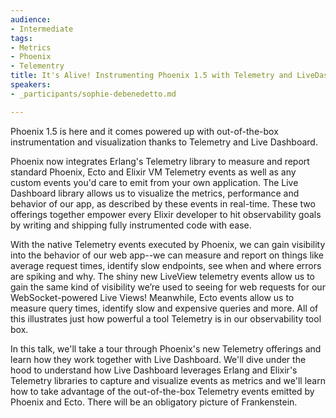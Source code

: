 ```yaml
---
audience:
- Intermediate
tags:
- Metrics
- Phoenix
- Telementry
title: It's Alive! Instrumenting Phoenix 1.5 with Telemetry and LiveDashboard
speakers:
- _participants/sophie-debenedetto.md

---
```

Phoenix 1.5 is here and it comes powered up with out-of-the-box instrumentation and visualization thanks to Telemetry and Live Dashboard.

Phoenix now integrates Erlang's Telemetry library to measure and report standard Phoenix, Ecto and Elixir VM Telemetry events as well as any custom events you'd care to emit from your own application. The Live Dashboard library allows us to visualize the metrics, performance and behavior of our app, as described by these events in real-time. These two offerings together empower every Elixir developer to hit observability goals by writing and shipping fully instrumented code with ease.

With the native Telemetry events executed by Phoenix, we can gain visibility into the behavior of our web app--we can measure and report on things like average request times, identify slow endpoints, see when and where errors are spiking and why. The shiny new LiveView telemetry events allow us to gain the same kind of visibility we’re used to seeing for web requests for our WebSocket-powered Live Views! Meanwhile, Ecto events allow us to measure query times, identify slow and expensive queries and more. All of this illustrates just how powerful a tool Telemetry is in our observability tool box.

In this talk, we'll take a tour through Phoenix's new Telemetry offerings and learn how they work together with Live Dashboard. We'll dive under the hood to understand how Live Dashboard leverages Erlang and Elixir's Telemetry libraries to capture and visualize events as metrics and we'll learn how to take advantage of the out-of-the-box Telemetry events emitted by Phoenix and Ecto. There will be an obligatory picture of Frankenstein.